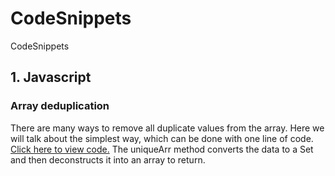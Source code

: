 # CodeSnippets

CodeSnippets

## 1. Javascript

### Array deduplication

There are many ways to remove all duplicate values from the array. Here we will talk about the simplest way, which can be done with one line of code.
[Click here to view code.](https://github.com/ForestSapphire/CodeSnippets/)
The uniqueArr method converts the data to a Set and then deconstructs it into an array to return.
